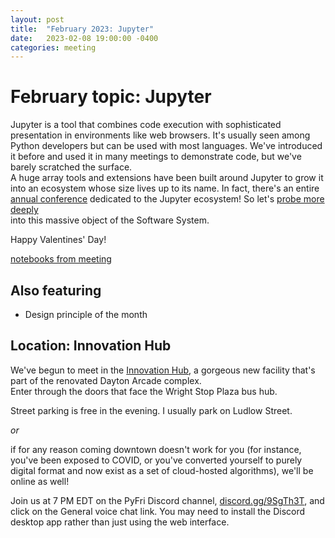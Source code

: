 ```yaml
---
layout: post
title:  "February 2023: Jupyter" 
date:   2023-02-08 19:00:00 -0400
categories: meeting
---
```


# February topic: Jupyter 

Jupyter is a tool that combines code execution with 
sophisticated presentation in environments like web 
browsers.  It's usually seen among Python developers 
but can be used with most languages.  We've introduced 
it before and used it in many meetings to demonstrate 
code, but we've barely scratched the surface.  
A huge array tools and extensions have been built 
around Jupyter to grow it into an ecosystem whose size 
lives up to its name.  In fact, there's an entire
[annual conference](https://www.jupytercon.com)
dedicated to the Jupyter ecosystem!  So let's 
[probe more deeply](https://www.planetary.org/space-missions/every-jupiter-mission)  
into this massive object of the Software System.

Happy Valentines' Day!

[notebooks from meeting](https://github.com/dayton-dynamic/dayton-dynamic.github.com/tree/master/meeting_notes/jupyter)

## Also featuring 

- Design principle of the month

## Location: Innovation Hub 

We've begun to meet in the [Innovation Hub](https://www.thehubdayton.com/), 
a gorgeous new facility that's part of the renovated Dayton Arcade complex.  
Enter through the doors that face the Wright Stop Plaza bus hub.

Street parking is free in the evening.  I usually park on Ludlow Street.

*or* 

if for any reason coming downtown doesn't work for you (for instance, 
you've been exposed to COVID, or you've converted yourself to purely 
digital format and now exist as 
a set of cloud-hosted algorithms), we'll be online as well!  

Join us at 7 PM EDT on the PyFri Discord channel, [discord.gg/9SgTh3T](https://discord.gg/9SgTh3T), and click on the 
General voice chat link.  You may need to install the Discord desktop app rather than just using 
the web interface.

